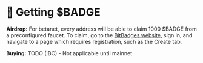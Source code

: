 # 🔁 Getting $BADGE

**Airdrop:** For betanet, every address will be able to claim 1000 $BADGE from a preconfigured faucet. To claim, go to the [BitBadges website](https://bitbadges.io), sign in, and navigate to a page which requires registration, such as the Create tab.

**Buying:** TODO (IBC) - Not applicable until mainnet
